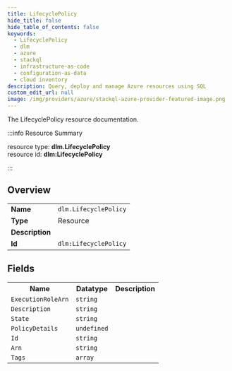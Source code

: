 ```yaml
---
title: LifecyclePolicy
hide_title: false
hide_table_of_contents: false
keywords:
  - LifecyclePolicy
  - dlm
  - azure
  - stackql
  - infrastructure-as-code
  - configuration-as-data
  - cloud inventory
description: Query, deploy and manage Azure resources using SQL
custom_edit_url: null
image: /img/providers/azure/stackql-azure-provider-featured-image.png
---
```

The LifecyclePolicy resource documentation.

:::info Resource Summary

<div class="row">
<div class="providerDocColumn">
<span>resource type:&nbsp;<b>dlm.LifecyclePolicy</b></span><br />
<span>resource id:&nbsp;<b>dlm:LifecyclePolicy</b></span><br />
</div>
</div>

:::

## Overview
<table><tbody>
<tr><td><b>Name</b></td><td><code>dlm.LifecyclePolicy</code></td></tr>
<tr><td><b>Type</b></td><td>Resource</td></tr>
<tr><td><b>Description</b></td><td></td></tr>
<tr><td><b>Id</b></td><td><code>dlm:LifecyclePolicy</code></td></tr>
</tbody></table>

## Fields
<table><tbody>
<tr><th>Name</th><th>Datatype</th><th>Description</th></tr>
<tr><td><code>ExecutionRoleArn</code></td><td><code>string</code></td><td></td></tr><tr><td><code>Description</code></td><td><code>string</code></td><td></td></tr><tr><td><code>State</code></td><td><code>string</code></td><td></td></tr><tr><td><code>PolicyDetails</code></td><td><code>undefined</code></td><td></td></tr><tr><td><code>Id</code></td><td><code>string</code></td><td></td></tr><tr><td><code>Arn</code></td><td><code>string</code></td><td></td></tr><tr><td><code>Tags</code></td><td><code>array</code></td><td></td></tr>
</tbody></table>